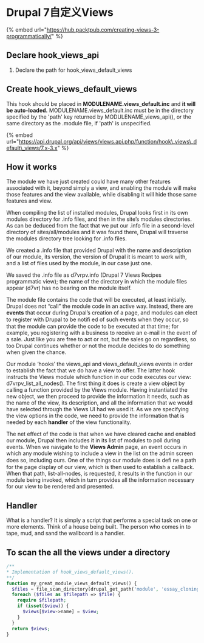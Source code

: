 # Drupal 7自定义Views

{% embed url="https://hub.packtpub.com/creating-views-3-programmatically/" %}

## Declare hook\_views\_api

1. Declare the path for hook\_views\_default\_views



## Create hook\_views\_default\_views

This hook should be placed in **MODULENAME.views\_default.inc** and **it will be auto-loaded.** MODULENAME.views\_default.inc must be in the directory specified by the 'path' key returned by MODULENAME\_views\_api\(\), or the same directory as the .module file, if 'path' is unspecified.

{% embed url="https://api.drupal.org/api/views/views.api.php/function/hook\_views\_default\_views/7.x-3.x" %}

## How it works

The module we have just created could have many other features associated with it, beyond simply a view, and enabling the module will make those features and the view available, while disabling it will hide those same features and view.

When compiling the list of installed modules, Drupal looks first in its own modules directory for .info files, and then in the site’s modules directories. As can be deduced from the fact that we put our .info file in a second-level directory of sites/all/modules and it was found there, Drupal will traverse the modules directory tree looking for .info files.

We created a .info file that provided Drupal with the name and description of our module, its version, the version of Drupal it is meant to work with, and a list of files used by the module, in our case just one.

We saved the .info file as d7vrpv.info \(Drupal 7 Views Recipes programmatic view\); the name of the directory in which the module files appear \(d7vr\) has no bearing on the module itself.

The module file contains the code that will be executed, at least initially. Drupal does not “call” the module code in an active way. Instead, there are **events** that occur during Drupal’s creation of a page, and modules can elect to register with Drupal to be notiﬁ ed of such events when they occur, so that the module can provide the code to be executed at that time; for example, you registering with a business to receive an e-mail in the event of a sale. Just like you are free to act or not, but the sales go on regardless, so too Drupal continues whether or not the module decides to do something when given the chance.

Our module ‘hooks’ the views\_api and views\_default\_views events in order to establish the fact that we do have a view to offer. The latter hook instructs the Views module which function in our code executes our view: d7vrpv\_list\_all\_nodes\(\). The first thing it does is create a view object by calling a function provided by the Views module. Having instantiated the new object, we then proceed to provide the information it needs, such as the name of the view, its description, and all the information that we would have selected through the Views UI had we used it. As we are specifying the view options in the code, we need to provide the information that is needed by each **handler** of the view functionality.

The net effect of the code is that when we have cleared cache and enabled our module, Drupal then includes it in its list of modules to poll during events. When we navigate to the **Views Admin** page, an event occurs in which any module wishing to include a view in the list on the admin screen does so, including ours. One of the things our module does is deﬁ ne a path for the page display of our view, which is then used to establish a callback. When that path, list-all-nodes, is requested, it results in the function in our module being invoked, which in turn provides all the information necessary for our view to be rendered and presented.

## Handler

What is a handler? It is simply a script that performs a special task on one or more elements. Think of a house being built. The person who comes in to tape, mud, and sand the wallboard is a handler.

## To scan the all the views under a directory

```php
/**
* Implementation of hook_views_default_views().
**/
function my_great_module_views_default_views() {
  $files = file_scan_directory(drupal_get_path('module', 'essay_cloning'). '/views', '/.*\.view$/');
  foreach ($files as $filepath => $file) {
    require $filepath;
    if (isset($view)) {
      $views[$view->name] = $view;
    }
  }
  return $views;
}
```

